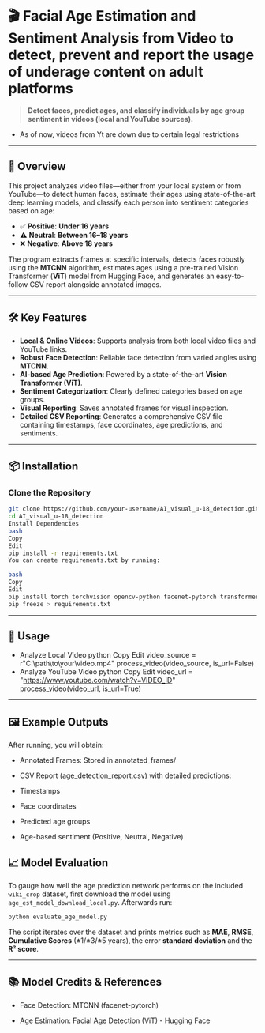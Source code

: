 # 🎬 Facial Age Estimation and Sentiment Analysis from Video to detect, prevent and report the usage of underage content on adult platforms

> **Detect faces, predict ages, and classify individuals by age group sentiment in videos (local and YouTube sources).**

- As of now, videos from Yt are down due to certain legal restrictions

---

## 🚀 Overview

This project analyzes video files—either from your local system or from YouTube—to detect human faces, estimate their ages using state-of-the-art deep learning models, and classify each person into sentiment categories based on age:

- ✅ **Positive**: **Under 16 years**
- ⚠️ **Neutral**: **Between 16–18 years**
- ❌ **Negative**: **Above 18 years**

The program extracts frames at specific intervals, detects faces robustly using the **MTCNN** algorithm, estimates ages using a pre-trained Vision Transformer (**ViT**) model from Hugging Face, and generates an easy-to-follow CSV report alongside annotated images.

---

## 🛠️ Key Features

- **Local & Online Videos**: Supports analysis from both local video files and YouTube links.
- **Robust Face Detection**: Reliable face detection from varied angles using **MTCNN**.
- **AI-based Age Prediction**: Powered by a state-of-the-art **Vision Transformer (ViT)**.
- **Sentiment Categorization**: Clearly defined categories based on age groups.
- **Visual Reporting**: Saves annotated frames for visual inspection.
- **Detailed CSV Reporting**: Generates a comprehensive CSV file containing timestamps, face coordinates, age predictions, and sentiments.

---

## 📦 Installation

### Clone the Repository

```bash
git clone https://github.com/your-username/AI_visual_u-18_detection.git
cd AI_visual_u-18_detection
Install Dependencies
bash
Copy
Edit
pip install -r requirements.txt
You can create requirements.txt by running:

bash
Copy
Edit
pip install torch torchvision opencv-python facenet-pytorch transformers pytube huggingface_hub numpy pillow
pip freeze > requirements.txt
```
---
## 🎯 Usage
- Analyze Local Video
python
Copy
Edit
video_source = r"C:\path\to\your\video.mp4"
process_video(video_source, is_url=False)
- Analyze YouTube Video
python
Copy
Edit
video_url = "https://www.youtube.com/watch?v=VIDEO_ID"
process_video(video_url, is_url=True)

---

## 🖼️ Example Outputs
After running, you will obtain:

- Annotated Frames: Stored in annotated_frames/

- CSV Report (age_detection_report.csv) with detailed predictions:

- Timestamps

- Face coordinates

- Predicted age groups

- Age-based sentiment (Positive, Neutral, Negative)

## 📈 Model Evaluation

To gauge how well the age prediction network performs on the included
`wiki_crop` dataset, first download the model using
`age_est_model_download_local.py`. Afterwards run:

```bash
python evaluate_age_model.py
```

The script iterates over the dataset and prints metrics such as **MAE**,
**RMSE**, **Cumulative Scores** (±1/±3/±5 years), the error **standard deviation**
and the **R² score**.

---

## 📚 Model Credits & References
- Face Detection: MTCNN (facenet-pytorch)

- Age Estimation: Facial Age Detection (ViT) - Hugging Face
